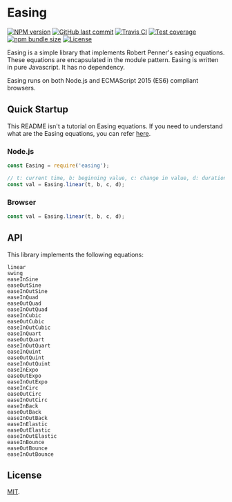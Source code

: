 # Easing

[![NPM version][npm-image]][npm-url]
[![GitHub last commit][commit-image]][commit-url]
[![Travis CI][travis-image]][travis-url]
[![Test coverage][coveralls-image]][coveralls-url]
[![npm bundle size][npm-bundle-size-image]][npm-bundle-size-url]
[![License][license-image]](LICENSE.md)

Easing is a simple library that implements Robert Penner's easing equations. These equations are encapsulated in the module pattern. Easing is written in pure Javascript. It has no dependency.

Easing runs on both Node.js and ECMAScript 2015 (ES6) compliant browsers.


## Quick Startup

This README isn't a tutorial on Easing equations. If you need to understand what are the Easing equations, you can refer [here](https://easings.net/en).

### Node.js

```javascript
const Easing = require('easing');

// t: current time, b: beginning value, c: change in value, d: duration
const val = Easing.linear(t, b, c, d);

```

### Browser

```javascript
const val = Easing.linear(t, b, c, d);
```


## API

This library implements the following equations:

```
linear
swing
easeInSine
easeOutSine
easeInOutSine
easeInQuad
easeOutQuad
easeInOutQuad
easeInCubic
easeOutCubic
easeInOutCubic
easeInQuart
easeOutQuart
easeInOutQuart
easeInQuint
easeOutQuint
easeInOutQuint
easeInExpo
easeOutExpo
easeInOutExpo
easeInCirc
easeOutCirc
easeInOutCirc
easeInBack
easeOutBack
easeInOutBack
easeInElastic
easeOutElastic
easeInOutElastic
easeInBounce
easeOutBounce
easeInOutBounce
```


## License

[MIT](LICENSE.md).

<!--- URls -->

[npm-image]: https://img.shields.io/npm/v/@mobilabs/easing.svg?style=flat-square
[release-image]: https://img.shields.io/github/release/jclo/easing.svg?include_prereleases&style=flat-square
[commit-image]: https://img.shields.io/github/last-commit/jclo/easing.svg?style=flat-square
[travis-image]: https://img.shields.io/travis/jclo/easing.svg?style=flat-square
[coveralls-image]: https://img.shields.io/coveralls/jclo/easing/master.svg?style=flat-square
[dependencies-image]: https://david-dm.org/jclo/easing/status.svg?theme=shields.io
[devdependencies-image]: https://david-dm.org/jclo/easing/dev-status.svg?theme=shields.io
[npm-bundle-size-image]: https://img.shields.io/bundlephobia/minzip/@mobilabs/easing.svg?style=flat-square
[license-image]: https://img.shields.io/npm/l/@mobilabs/easing.svg?style=flat-square

[npm-url]: https://www.npmjs.com/package/@mobilabs/easing
[release-url]: https://github.com/jclo/easing/tags
[commit-url]: https://github.com/jclo/easing/commits/master
[travis-url]: https://travis-ci.org/jclo/easing
[coveralls-url]: https://coveralls.io/github/jclo/easing?branch=master
[dependencies-url]: https://david-dm.org/jclo/easing
[devdependencies-url]: https://david-dm.org/jclo/easing?type=dev
[license-url]: http://opensource.org/licenses/MIT
[npm-bundle-size-url]: https://img.shields.io/bundlephobia/minzip/@mobilabs/easing
